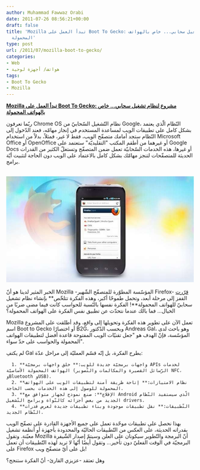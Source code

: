 ```yaml
---
author: Muhammad Fawwaz Orabi
date: 2011-07-26 08:56:21+00:00
draft: false
title: 'Mozilla تبدأ العمل على Boot To Gecko: مشروع لنظام تشغيل سحابي... خاص بالهواتف
  المحمولة'
type: post
url: /2011/07/mozilla-boot-to-gecko/
categories:
- Web
- هواتف/ أجهزة لوحية
tags:
- Boot To Gecko
- Mozilla
---
```


[**Mozilla تبدأ العمل على Boot To Gecko: مشروع لنظام تشغيل سحابي... خاص بالهواتف المحمولة**](https://www.it-scoop.com/2011/07/mozilla-boot-to-gecko/)




ربّما تعرفون Chrome OS نظام التّشغيل السّحابيّ من Google، النّظام الّذي يعتمد بشكل كامل على تطبيقات الويب لمساعدة المستخدم في إنجاز مهامّه، فعند الدّخول إلى النّظام ستجد أمامك متصفّح الويب، فقط لا غير، فمثلاً، بدلاً من استخدام Microsoft Office أو OpenOffice أو غيرهما من أطقم المكتب "التقليديّة" ستعتمد على Google Docs أو غيرها، هذه الخدمات السّحابيّة تعمل ضمن المتصفّح وتستغلّ الكثير من القدرات الحديثة للمتصفّحات لتنجز مهامّك بشكل كامل بالاعتماد على الويب دون الحاجة لتثبيت أيّة برامج.




 [![](mozilla-boot-to-gecko.jpg)
](https://www.it-scoop.com/2011/07/mozilla-boot-to-gecko/)




الخبر المثير لدينا هو أنّ Mozilla -المؤسّسة المطوّرة للمتصفّح الشّهير Firefox- [قرّرت](https://wiki.mozilla.org/B2G) القفز إلى مرحلة أبعد، وتحمل طموحًا أكبر، وهذه الفكرة تتلخّص** بإنشاء نظام تشغيل سحابيّ للهواتف المحمولة**! الفكرة نفسها بالنّسبة للحواسب كانت فيما مضى ضربًا من الخيال... فما بالك عندما نتحدّث عن تطبيق نفس الفكرة على الهواتف المحمولة؟




Mozilla تعمل الآن على تطوير هذه الفكرة وتحويلها إلى واقع، وقد أطلقت على المشروع اسم Boot to Gecko أو اختصارًا B2G، وبحسب الدّكتور Andreas Gal، وهو باحث لدى المؤسّسة، فإنّ الهدف هو "جعل تقنيّات الويب المفتوحة قاعدة أفضل لتطبيقات الهواتف المحمولة والحواسب على حدّ سواء".




لم يكتفِ Gal بطرح الفكرة، بل إنّه قسّم العمليّة إلى مراحل عدّة:






	  1. **واجهات برمجيّة جديدة للويب:** خلق واجهات برمجيّة APIs لخدمات الهواتف المحمولة الأساسيّة (الرّسائل القصيرة والمكالمات والتّصوير NFC، وBluetooth وUSB).
	  2. **نظام الامتيازات:** إتاحة طريقة آمنة لتطبيقات الويب على الهواتف المحمولة للوصول إلى هذه الخدمات بحسب الحاجة.
	  3. **الإقلاع**: صنع نموذج لجهاز متوافق مع Android الّذي سيستفيد النّظام الجديد من بعض أجزائه كالنّواة وبرامج التّشغيل drivers.
	  4. **التّطبيقات:** نقل تطبيقات موجودة وبناء تطبيقات جديدة لعرض قدرات النّظام الجديد.



بهذا نحصل على تطبيقات موحّدة تعمل على جميع الأجهزة القادرة على تصفّح الويب بقدراته الحديثة، على العكس من التّطبيقات الحاليّة والمحدودة بأجهزة أو أنظمة تشغيل معيّنة. وتقول Mozilla أنّ البرمجة والتّطوير سيكونان على العلن وسيتمّ إصدار الشّيفرة البرمجيّة في الوقت الفعليّ دون تأخير... وتقول أيضًا أنّها لا تريد لهذه التّطبيقات أن تعمل على Firefox بل على أيّ متصفّح ويب!




وهل تعتقد -عزيزي القارئ- أنّ الفكرة ستنجح؟
